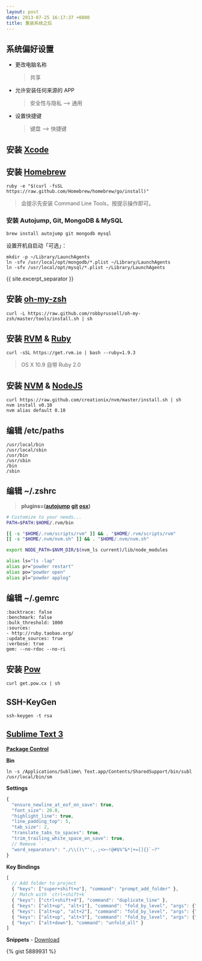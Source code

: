 ```yaml
---
layout: post
date: 2013-07-25 16:17:37 +0800
title: 重装系统之后
---
```


## 系统偏好设置

* 更改电脑名称

  > 共享

* 允许安装任何来源的 APP

  > 安全性与隐私 --&gt; 通用

* 设置快捷键

  > 键盘 --&gt; 快捷键


## 安装 [Xcode][]

## 安装 [Homebrew][]

```
ruby -e "$(curl -fsSL https://raw.github.com/Homebrew/homebrew/go/install)"
```

> 会提示先安装 Command Line Tools，按提示操作即可。

### 安装 Autojump, Git, MongoDB &amp; MySQL

```
brew install autojump git mongodb mysql
```

设置开机自启动「可选」：

```
mkdir -p ~/Library/LaunchAgents
ln -sfv /usr/local/opt/mongodb/*.plist ~/Library/LaunchAgents
ln -sfv /usr/local/opt/mysql/*.plist ~/Library/LaunchAgents
```

{{ site.excerpt_separator }}

## 安装 [oh-my-zsh][]

```
curl -L https://raw.github.com/robbyrussell/oh-my-zsh/master/tools/install.sh | sh
```

## 安装 [RVM][] &amp; [Ruby][]

```
curl -sSL https://get.rvm.io | bash --ruby=1.9.3
```

> OS X 10.9 自带 Ruby 2.0

## 安装 [NVM][] &amp; [NodeJS][]

```
curl https://raw.github.com/creationix/nvm/master/install.sh | sh
nvm install v0.10
nvm alias default 0.10
```

## 编辑 /etc/paths

```
/usr/local/bin
/usr/local/sbin
/usr/bin
/usr/sbin
/bin
/sbin
```

## 编辑 ~/.zshrc

> __plugins=([autojump][] [git][] [osx][])__

```sh
# Customize to your needs...
PATH=$PATH:$HOME/.rvm/bin

[[ -s "$HOME/.rvm/scripts/rvm" ]] && . "$HOME/.rvm/scripts/rvm"
[[ -s "$HOME/.nvm/nvm.sh" ]] && . "$HOME/.nvm/nvm.sh"

export NODE_PATH=$NVM_DIR/$(nvm_ls current)/lib/node_modules

alias ls="ls -lap"
alias pr="powder restart"
alias po="powder open"
alias pl="powder applog"
```

## 编辑 ~/.gemrc

```
:backtrace: false
:benchmark: false
:bulk_threshold: 1000
:sources:
- http://ruby.taobao.org/
:update_sources: true
:verbose: true
gem: --no-rdoc --no-ri
```

## 安装 [Pow][]

```
curl get.pow.cx | sh
```

## SSH-KeyGen

```
ssh-keygen -t rsa
```

<a id="sm"></a>

## [Sublime Text 3][]

[__Package Control__][]

__Bin__

```
ln -s /Applications/Sublime\ Text.app/Contents/SharedSupport/bin/subl /usr/local/bin/sm
```

__Settings__

```js
{
  "ensure_newline_at_eof_on_save": true,
  "font_size": 20.0,
  "highlight_line": true,
  "line_padding_top": 5,
  "tab_size": 2,
  "translate_tabs_to_spaces": true,
  "trim_trailing_white_space_on_save": true,
  // Remove `-`
  "word_separators": "./\\()\"':,.;<>~!@#$%^&*|+=[]{}`~?"
}
```

__Key Bindings__

```js
[
  // Add folder to project
  { "keys": ["super+shift+o"], "command": "prompt_add_folder" },
  // Match with `ctrl+shift+k`
  { "keys": ["ctrl+shift+d"], "command": "duplicate_line" },
  { "keys": ["alt+up", "alt+1"], "command": "fold_by_level", "args": {"level": 1} },
  { "keys": ["alt+up", "alt+2"], "command": "fold_by_level", "args": {"level": 2} },
  { "keys": ["alt+up", "alt+3"], "command": "fold_by_level", "args": {"level": 3} },
  { "keys": ["alt+down"], "command": "unfold_all" }
]
```

__Snippets__ - [Download][]

{% gist 5889931 %}


[Xcode]: https://developer.apple.com/xcode/
[Homebrew]: http://brew.sh/
[oh-my-zsh]: https://github.com/robbyrussell/oh-my-zsh
[RVM]: https://rvm.io/
[Ruby]: http://www.ruby-lang.org/
[NVM]: https://github.com/creationix/nvm
[NodeJS]: http://nodejs.org/
[autojump]: https://github.com/joelthelion/autojump#readme
[git]: http://jasonm23.github.io/oh-my-git-aliases.html
[osx]: https://github.com/robbyrussell/oh-my-zsh/wiki/Plugins#osx
[Pow]: http://pow.cx/
[Sublime Text 3]: http://www.sublimetext.com/3
[__Package Control__]: https://sublime.wbond.net/installation
[Download]: https://gist.github.com/jsw0528/5889931/download
